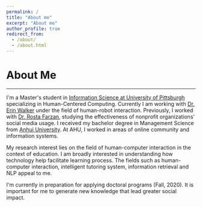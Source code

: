 ```yaml
---
permalink: /
title: "About me"
excerpt: "About me"
author_profile: true
redirect_from: 
  - /about/
  - /about.html
---
```




About Me
======
------
I'm a Master's student in [Information Science at University of Pittsburgh](https://sci.pitt.edu/) specializing in Human-Centered Computing. Currently I am working with [Dr. Erin Walker](http://erinwalker.owlstown.com/) under the field of human-robot interaction.  Previously, I worked with [Dr. Rosta Farzan](http://rosta-farzan.net/), studying the effectiveness of nonprofit organizations’ social media usage. I received my bachelor degree in Management Science from [Anhui University](http://en.ahu.edu.cn/). At AHU, I worked in areas of online community and information systems. 

My research interest lies on the field of human-computer interaction in the context of education. I am broadly interested in understanding how technology help facilitate learning process. The fields such as human-computer interaction, intelligent tutoring system, information retrieval and NLP appeal to me. 

I'm currently in preparation for applying doctoral programs (Fall, 2020). It is important for me to generate new knowledge that lead greater social impact. 
